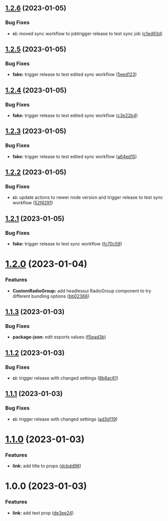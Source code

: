 ## [1.2.6](https://github.com/byjs-dev/component-library-react/compare/v1.2.5...v1.2.6) (2023-01-05)


### Bug Fixes

* **ci:** moved sync workflow to jobtrigger release to test sync job ([c1ed93d](https://github.com/byjs-dev/component-library-react/commit/c1ed93d470a4b2723b1496f1192494b085097150))

## [1.2.5](https://github.com/byjs-dev/component-library-react/compare/v1.2.4...v1.2.5) (2023-01-05)


### Bug Fixes

* **fake:** trigger release to test edited sync workflow ([5eed123](https://github.com/byjs-dev/component-library-react/commit/5eed123fc53b61c80f10af9dd50adbc19d1e08f8))

## [1.2.4](https://github.com/byjs-dev/component-library-react/compare/v1.2.3...v1.2.4) (2023-01-05)


### Bug Fixes

* **fake:** trigger release to test edited sync workflow ([c3e22b4](https://github.com/byjs-dev/component-library-react/commit/c3e22b47c551e72240fe294a44ce405f11c40e24))

## [1.2.3](https://github.com/byjs-dev/component-library-react/compare/v1.2.2...v1.2.3) (2023-01-05)


### Bug Fixes

* **fake:** trigger release to test edited sync workflow ([a64ed15](https://github.com/byjs-dev/component-library-react/commit/a64ed1558dfc53efa86f76a70aae0f55aeef3e7a))

## [1.2.2](https://github.com/byjs-dev/component-library-react/compare/v1.2.1...v1.2.2) (2023-01-05)


### Bug Fixes

* **ci:** update actions to newer node version and trigger release to test sync workflow ([52f4291](https://github.com/byjs-dev/component-library-react/commit/52f429155d5cba8fa3b2e7e51b51575d4e9b363e))

## [1.2.1](https://github.com/byjs-dev/component-library-react/compare/v1.2.0...v1.2.1) (2023-01-05)


### Bug Fixes

* **fake:** trigger release to test sync workflow ([fc70c59](https://github.com/byjs-dev/component-library-react/commit/fc70c5932020b0a5fefb7910f9c46b48f7b52c5d))

# [1.2.0](https://github.com/byjs-dev/component-library-react/compare/v1.1.3...v1.2.0) (2023-01-04)


### Features

* **CustomRadioGroup:** add headlessui RadioGroup component to try different bundling options ([bb02366](https://github.com/byjs-dev/component-library-react/commit/bb023662236bc127ad18864b330c065bca31b411))

## [1.1.3](https://github.com/byjs-dev/component-library-react/compare/v1.1.2...v1.1.3) (2023-01-03)


### Bug Fixes

* **package-json:** edit exports values ([f5ead3b](https://github.com/byjs-dev/component-library-react/commit/f5ead3b43069bd4b40c3f6b6901876cc22f3231a))

## [1.1.2](https://github.com/byjs-dev/component-library-react/compare/v1.1.1...v1.1.2) (2023-01-03)


### Bug Fixes

* **ci:** trigger release with changed settings ([8b8ac61](https://github.com/byjs-dev/component-library-react/commit/8b8ac61c4d758b6e3a7c324e3e48195173b95396))

## [1.1.1](https://github.com/byjs-dev/component-library-react/compare/v1.1.0...v1.1.1) (2023-01-03)


### Bug Fixes

* **ci:** trigger release with changed settings ([ad3d119](https://github.com/byjs-dev/component-library-react/commit/ad3d119ed6300eadff495bd186779eeb5d98f0bd))

# [1.1.0](https://github.com/byjs-dev/component-library-react/compare/v1.0.0...v1.1.0) (2023-01-03)


### Features

* **link:** add title to props ([dcbdd96](https://github.com/byjs-dev/component-library-react/commit/dcbdd96cbc59310df36e7b2de9fb2ab635f845ab))

# 1.0.0 (2023-01-03)


### Features

* **link:** add text prop ([de3ee24](https://github.com/byjs-dev/component-library-react/commit/de3ee2465e389736fdb51776b65805cc514bcec0))
